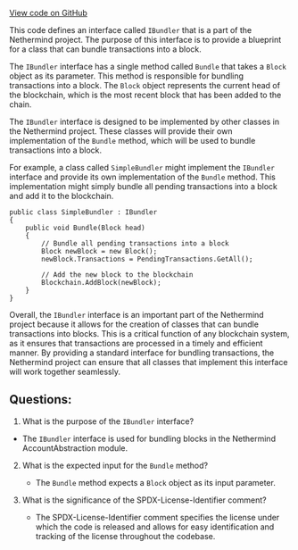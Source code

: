 [View code on GitHub](https://github.com/NethermindEth/nethermind/src/Nethermind/Nethermind.AccountAbstraction/Bundler/IBundler.cs)

This code defines an interface called `IBundler` that is a part of the Nethermind project. The purpose of this interface is to provide a blueprint for a class that can bundle transactions into a block. 

The `IBundler` interface has a single method called `Bundle` that takes a `Block` object as its parameter. This method is responsible for bundling transactions into a block. The `Block` object represents the current head of the blockchain, which is the most recent block that has been added to the chain. 

The `IBundler` interface is designed to be implemented by other classes in the Nethermind project. These classes will provide their own implementation of the `Bundle` method, which will be used to bundle transactions into a block. 

For example, a class called `SimpleBundler` might implement the `IBundler` interface and provide its own implementation of the `Bundle` method. This implementation might simply bundle all pending transactions into a block and add it to the blockchain. 

```
public class SimpleBundler : IBundler
{
    public void Bundle(Block head)
    {
        // Bundle all pending transactions into a block
        Block newBlock = new Block();
        newBlock.Transactions = PendingTransactions.GetAll();
        
        // Add the new block to the blockchain
        Blockchain.AddBlock(newBlock);
    }
}
```

Overall, the `IBundler` interface is an important part of the Nethermind project because it allows for the creation of classes that can bundle transactions into blocks. This is a critical function of any blockchain system, as it ensures that transactions are processed in a timely and efficient manner. By providing a standard interface for bundling transactions, the Nethermind project can ensure that all classes that implement this interface will work together seamlessly.
## Questions: 
 1. What is the purpose of the `IBundler` interface?
   - The `IBundler` interface is used for bundling blocks in the Nethermind AccountAbstraction module.

2. What is the expected input for the `Bundle` method?
   - The `Bundle` method expects a `Block` object as its input parameter.

3. What is the significance of the SPDX-License-Identifier comment?
   - The SPDX-License-Identifier comment specifies the license under which the code is released and allows for easy identification and tracking of the license throughout the codebase.